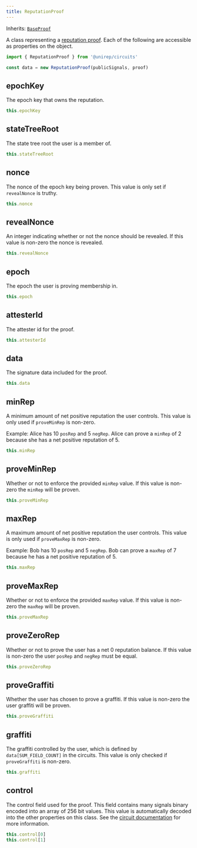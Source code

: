 ```yaml
---
title: ReputationProof
---
```


Inherits: [`BaseProof`](base-proof)

A class representing a [reputation proof](circuits.md#prove-reputation-proof). Each of the following are accessible as properties on the object.

```ts
import { ReputationProof } from '@unirep/circuits'

const data = new ReputationProof(publicSignals, proof)
```

## epochKey

The epoch key that owns the reputation.

```ts
this.epochKey
```

## stateTreeRoot

The state tree root the user is a member of.

```ts
this.stateTreeRoot
```

## nonce

The nonce of the epoch key being proven. This value is only set if `revealNonce` is truthy.

```ts
this.nonce
```

## revealNonce

An integer indicating whether or not the nonce should be revealed. If this value is non-zero the nonce is revealed.

```ts
this.revealNonce
```

## epoch

The epoch the user is proving membership in.

```ts
this.epoch
```

## attesterId

The attester id for the proof.

```ts
this.attesterId
```

## data

The signature data included for the proof.

```ts
this.data
```

## minRep

A minimum amount of net positive reputation the user controls. This value is only used if `proveMinRep` is non-zero.

Example: Alice has 10 `posRep` and 5 `negRep`. Alice can prove a `minRep` of 2 because she has a net positive reputation of 5.

```ts
this.minRep
```

## proveMinRep

Whether or not to enforce the provided `minRep` value. If this value is non-zero the `minRep` will be proven.

```ts
this.proveMinRep
```

## maxRep

A maximum amount of net positive reputation the user controls. This value is only used if `proveMaxRep` is non-zero.

Example: Bob has 10 `posRep` and 5 `negRep`. Bob can prove a `maxRep` of 7 because he has a net positive reputation of 5.

```ts
this.maxRep
```

## proveMaxRep

Whether or not to enforce the provided `maxRep` value. If this value is non-zero the `maxRep` will be proven.

```ts
this.proveMaxRep
```

## proveZeroRep

Whether or not to prove the user has a net 0 reputation balance. If this value is non-zero the user `posRep` and `negRep` must be equal.

```ts
this.proveZeroRep
```

## proveGraffiti

Whether the user has chosen to prove a graffiti. If this value is non-zero the user graffiti will be proven.

```ts
this.proveGraffiti
```

## graffiti

The graffiti controlled by the user, which is defined by `data[SUM_FIELD_COUNT]` in the circuits. This value is only checked if `proveGraffiti` is non-zero.

```ts
this.graffiti
```

## control

The control field used for the proof. This field contains many signals binary encoded into an array of 256 bit values. This value is automatically decoded into the other properties on this class. See the [circuit documentation](circuits#prove-reputation-proof) for more information.

```ts
this.control[0]
this.control[1]
```
